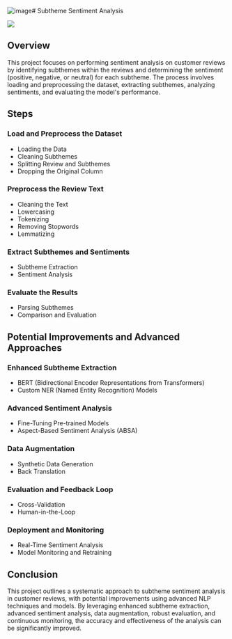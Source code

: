 ![image](https://github.com/sasank-sasi/Subtheme-Sentiment-Analysis-for-Review/assets/125758810/04b6a67c-1d43-4ecf-93ad-54526f4b3c77)# Subtheme Sentiment Analysis

![]([https://example.com/images/example.jpg](https://cdn.dribbble.com/users/113062/screenshots/2812589/bots.gif))

## Overview
This project focuses on performing sentiment analysis on customer reviews by identifying subthemes within the reviews and determining the sentiment (positive, negative, or neutral) for each subtheme. The process involves loading and preprocessing the dataset, extracting subthemes, analyzing sentiments, and evaluating the model's performance.

## Steps

### Load and Preprocess the Dataset
- Loading the Data
- Cleaning Subthemes
- Splitting Review and Subthemes
- Dropping the Original Column

### Preprocess the Review Text
- Cleaning the Text
- Lowercasing
- Tokenizing
- Removing Stopwords
- Lemmatizing

### Extract Subthemes and Sentiments
- Subtheme Extraction
- Sentiment Analysis

### Evaluate the Results
- Parsing Subthemes
- Comparison and Evaluation

## Potential Improvements and Advanced Approaches

### Enhanced Subtheme Extraction
- BERT (Bidirectional Encoder Representations from Transformers)
- Custom NER (Named Entity Recognition) Models

### Advanced Sentiment Analysis
- Fine-Tuning Pre-trained Models
- Aspect-Based Sentiment Analysis (ABSA)

### Data Augmentation
- Synthetic Data Generation
- Back Translation

### Evaluation and Feedback Loop
- Cross-Validation
- Human-in-the-Loop

### Deployment and Monitoring
- Real-Time Sentiment Analysis
- Model Monitoring and Retraining

## Conclusion
This project outlines a systematic approach to subtheme sentiment analysis in customer reviews, with potential improvements using advanced NLP techniques and models. By leveraging enhanced subtheme extraction, advanced sentiment analysis, data augmentation, robust evaluation, and continuous monitoring, the accuracy and effectiveness of the analysis can be significantly improved.

